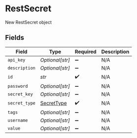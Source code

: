 # RestSecret

New RestSecret object


## Fields

| Field                                           | Type                                            | Required                                        | Description                                     |
| ----------------------------------------------- | ----------------------------------------------- | ----------------------------------------------- | ----------------------------------------------- |
| `api_key`                                       | *Optional[str]*                                 | :heavy_minus_sign:                              | N/A                                             |
| `description`                                   | *Optional[str]*                                 | :heavy_minus_sign:                              | N/A                                             |
| `id`                                            | *str*                                           | :heavy_check_mark:                              | N/A                                             |
| `password`                                      | *Optional[str]*                                 | :heavy_minus_sign:                              | N/A                                             |
| `secret_key`                                    | *Optional[str]*                                 | :heavy_minus_sign:                              | N/A                                             |
| `secret_type`                                   | [SecretType](../../models/shared/secrettype.md) | :heavy_check_mark:                              | N/A                                             |
| `tags`                                          | *Optional[str]*                                 | :heavy_minus_sign:                              | N/A                                             |
| `username`                                      | *Optional[str]*                                 | :heavy_minus_sign:                              | N/A                                             |
| `value`                                         | *Optional[str]*                                 | :heavy_minus_sign:                              | N/A                                             |